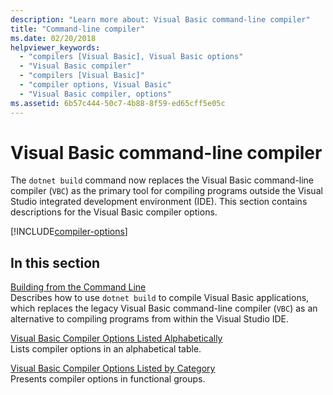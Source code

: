 ```yaml
---
description: "Learn more about: Visual Basic command-line compiler"
title: "Command-line compiler"
ms.date: 02/20/2018
helpviewer_keywords: 
  - "compilers [Visual Basic], Visual Basic options"
  - "Visual Basic compiler"
  - "compilers [Visual Basic]"
  - "compiler options, Visual Basic"
  - "Visual Basic compiler, options"
ms.assetid: 6b57c444-50c7-4b88-8f59-ed65cff5e05c
---
```

# Visual Basic command-line compiler

The `dotnet build` command now replaces the Visual Basic command-line compiler (`VBC`) as the primary tool for compiling programs outside the Visual Studio integrated development environment (IDE). This section contains descriptions for the Visual Basic compiler options.

[!INCLUDE[compiler-options](~/includes/compiler-options.md)]
  
## In this section

[Building from the Command Line](building-from-the-command-line.md)  
Describes how to use `dotnet build` to compile Visual Basic applications, which replaces the legacy Visual Basic command-line compiler (`VBC`) as an alternative to compiling programs from within the Visual Studio IDE.

[Visual Basic Compiler Options Listed Alphabetically](compiler-options-listed-alphabetically.md)  
Lists compiler options in an alphabetical table.

[Visual Basic Compiler Options Listed by Category](compiler-options-listed-by-category.md)  
Presents compiler options in functional groups.

